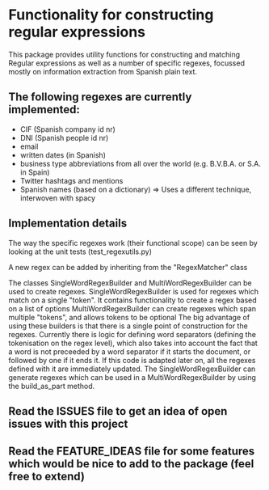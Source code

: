 # Functionality for constructing regular expressions

This package provides utility functions for constructing and matching Regular expressions as well as a number
of specific regexes, focussed mostly on information extraction from Spanish plain text.

## The following regexes are currently implemented:
- CIF (Spanish company id nr)
- DNI (Spanish people id nr)
- email
- written dates (in Spanish)
- business type abbreviations from all over the world (e.g. B.V.B.A. or S.A. in Spain)
- Twitter hashtags and mentions
- Spanish names (based on a dictionary)
    => Uses a different technique, interwoven with spacy 


## Implementation details

The way the specific regexes work (their functional scope) can be seen by looking at the unit tests (test_regexutils.py)

A new regex can be added by inheriting from the "RegexMatcher" class

The classes SingleWordRegexBuilder and MultiWordRegexBuilder can be used to create regexes. 
SingleWordRegexBuilder is used for regexes which match on a single "token". It contains functionality to create a regex based on a list of options
MultiWordRegexBuilder can create regexes which span multiple "tokens", and allows tokens to be optional
The big advantage of using these builders is that there is a single point of construction for the regexes. Currently there is logic for defining word separators (defining the tokenisation on the regex level), which also takes into account the fact that a word is not preceeded by a word separator if it starts the document, or followed by one if it ends it. If this code is adapted later on, all the regexes defined with it are immediately updated.
The SingleWordRegexBuilder can generate regexes which can be used in a MultiWordRegexBuilder by
using the build_as_part method.


## Read the ISSUES file to get an idea of open issues with this project
## Read the FEATURE_IDEAS file for some features which would be nice to add to the package (feel free to extend)
